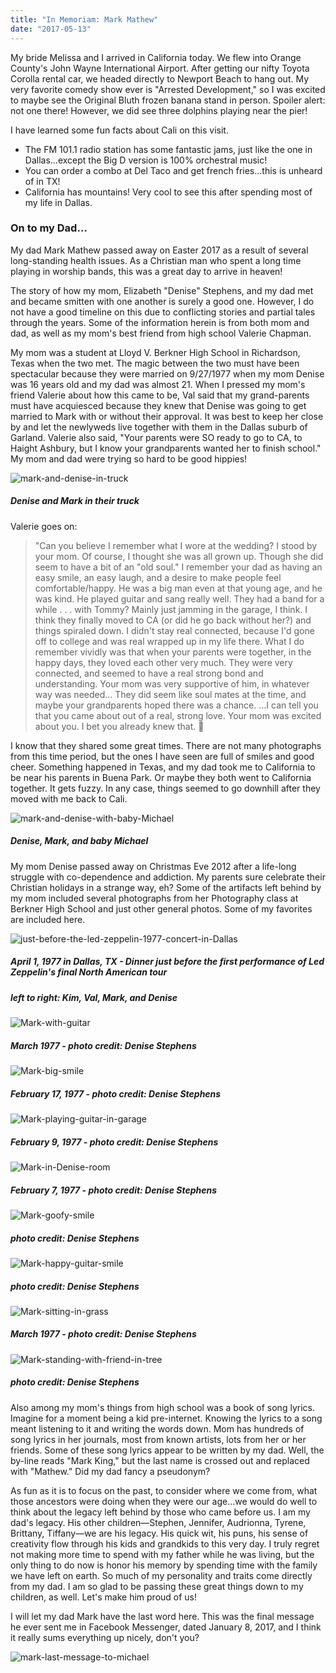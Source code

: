 ```yaml
---
title: "In Memoriam: Mark Mathew"
date: "2017-05-13"
---
```


My bride Melissa and I arrived in California today. We flew into Orange County's John Wayne International Airport. After getting our nifty Toyota Corolla rental car, we headed directly to Newport Beach to hang out. My very favorite comedy show ever is "Arrested Development," so I was excited to maybe see the Original Bluth frozen banana stand in person. Spoiler alert: not one there! However, we did see three dolphins playing near the pier!

I have learned some fun facts about Cali on this visit.

- The FM 101.1 radio station has some fantastic jams, just like the one in Dallas…except the Big D version is 100% orchestral music!
- You can order a combo at Del Taco and get french fries…this is unheard of in TX!
- California has mountains! Very cool to see this after spending most of my life in Dallas.

### On to my Dad…

My dad Mark Mathew passed away on Easter 2017 as a result of several long-standing health issues. As a Christian man who spent a long time playing in worship bands, this was a great day to arrive in heaven!

The story of how my mom, Elizabeth "Denise" Stephens, and my dad met and became smitten with one another is surely a good one. However, I do not have a good timeline on this due to conflicting stories and partial tales through the years. Some of the information herein is from both mom and dad, as well as my mom's best friend from high school Valerie Chapman.

My mom was a student at Lloyd V. Berkner High School in Richardson, Texas when the two met. The magic between the two must have been spectacular because they were married on 9/27/1977 when my mom Denise was 16 years old and my dad was almost 21. When I pressed my mom's friend Valerie about how this came to be, Val said that my grand-parents must have acquiesced because they knew that Denise was going to get married to Mark with or without their approval. It was best to keep her close by and let the newlyweds live together with them in the Dallas suburb of Garland. Valerie also said, "Your parents were SO ready to go to CA, to Haight Ashbury, but I know your grandparents wanted her to finish school." My mom and dad were trying so hard to be good hippies!

![mark-and-denise-in-truck](http://res.cloudinary.com/drumsensei/image/upload/v1516597539/mark-and-denise-2_sqkrcu.jpg)

##### Denise and Mark in their truck

Valerie goes on:

> "Can you believe I remember what I wore at the wedding? I stood by your mom. Of course, I thought she was all grown up. Though she did seem to have a bit of an "old soul." I remember your dad as having an easy smile, an easy laugh, and a desire to make people feel comfortable/happy. He was a big man even at that young age, and he was kind. He played guitar and sang really well. They had a band for a while . . . with Tommy? Mainly just jamming in the garage, I think. I think they finally moved to CA (or did he go back without her?) and things spiraled down. I didn't stay real connected, because I'd gone off to college and was real wrapped up in my life there. What I do remember vividly was that when your parents were together, in the happy days, they loved each other very much. They were very connected, and seemed to have a real strong bond and understanding. Your mom was very supportive of him, in whatever way was needed… They did seem like soul mates at the time, and maybe your grandparents hoped there was a chance. …I can tell you that you came about out of a real, strong love. Your mom was excited about you. I bet you already knew that. 🙂

I know that they shared some great times. There are not many photographs from this time period, but the ones I have seen are full of smiles and good cheer. Something happened in Texas, and my dad took me to California to be near his parents in Buena Park. Or maybe they both went to California together. It gets fuzzy. In any case, things seemed to go downhill after they moved with me back to Cali.

![mark-and-denise-with-baby-Michael](http://res.cloudinary.com/drumsensei/image/upload/v1516597661/mark-and-denise-1_mnbf8f.jpg)

##### Denise, Mark, and baby Michael

My mom Denise passed away on Christmas Eve 2012 after a life-long struggle with co-dependence and addiction. My parents sure celebrate their Christian holidays in a strange way, eh? Some of the artifacts left behind by my mom included several photographs from her Photography class at Berkner High School and just other general photos. Some of my favorites are included here.

![just-before-the-led-zeppelin-1977-concert-in-Dallas](http://res.cloudinary.com/drumsensei/image/upload/v1516597853/just-before-led-zeppelin-4-1-1977_qa6ixg.jpg)

##### April 1, 1977 in Dallas, TX - Dinner just before the first performance of Led Zeppelin's final North American tour
##### left to right: Kim, Val, Mark, and Denise

![Mark-with-guitar](http://res.cloudinary.com/drumsensei/image/upload/v1516597986/mark-1_t2n5yt.jpg)

##### March 1977 - photo credit: Denise Stephens

![Mark-big-smile](http://res.cloudinary.com/drumsensei/image/upload/v1516598072/mark-3_qxoktp.jpg)

##### February 17, 1977 - photo credit: Denise Stephens

![Mark-playing-guitar-in-garage](http://res.cloudinary.com/drumsensei/image/upload/v1516598127/mark-4_oqvomv.jpg)

##### February 9, 1977 - photo credit: Denise Stephens

![Mark-in-Denise-room](http://res.cloudinary.com/drumsensei/image/upload/v1516598192/mark-5_okqpxf.jpg)

##### February 7, 1977 - photo credit: Denise Stephens

![Mark-goofy-smile](http://res.cloudinary.com/drumsensei/image/upload/v1516598310/mark-6_efszid.jpg)

##### photo credit: Denise Stephens

![Mark-happy-guitar-smile](http://res.cloudinary.com/drumsensei/image/upload/v1516598374/mark-7_hkaegq.jpg)

##### photo credit: Denise Stephens

![Mark-sitting-in-grass](http://res.cloudinary.com/drumsensei/image/upload/v1516598442/mark-8_ts8mnl.jpg)

##### March 1977 - photo credit: Denise Stephens

![Mark-standing-with-friend-in-tree](http://res.cloudinary.com/drumsensei/image/upload/v1516598513/mark-9_axkui3.jpg)

##### photo credit: Denise Stephens

Also among my mom's things from high school was a book of song lyrics. Imagine for a moment being a kid pre-internet. Knowing the lyrics to a song meant listening to it and writing the words down. Mom has hundreds of song lyrics in her journals, most from known artists, lots from her or her friends. Some of these song lyrics appear to be written by my dad. Well, the by-line reads "Mark King," but the last name is crossed out and replaced with "Mathew." Did my dad fancy a pseudonym?

As fun as it is to focus on the past, to consider where we come from, what those ancestors were doing when they were our age…we would do well to think about the legacy left behind by those who came before us. I am my dad's legacy. His other children—Stephen, Jennifer, Audrionna, Tyrene, Brittany, Tiffany—we are his legacy. His quick wit, his puns, his sense of creativity flow through his kids and grandkids to this very day. I truly regret not making more time to spend with my father while he was living, but the only thing to do now is honor his memory by spending time with the family we have left on earth. So much of my personality and traits come directly from my dad. I am so glad to be passing these great things down to my children, as well. Let's make him proud of us!

I will let my dad Mark have the last word here. This was the final message he ever sent me in Facebook Messenger, dated January 8, 2017, and I think it really sums everything up nicely, don't you?

![mark-last-message-to-michael](http://res.cloudinary.com/drumsensei/image/upload/v1516598754/mark-mathew-last-message_d9kjwx.png)

